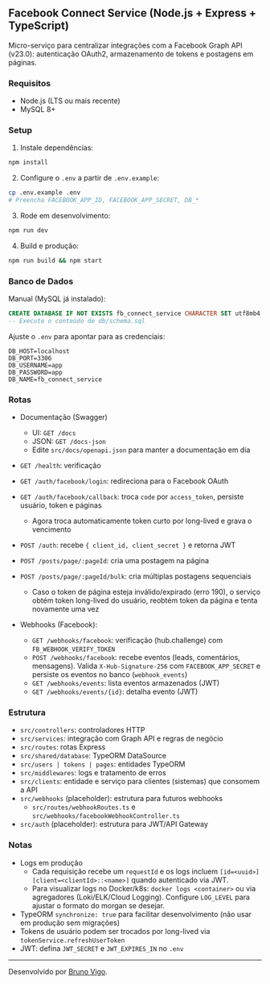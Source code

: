 ## Facebook Connect Service (Node.js + Express + TypeScript)

Micro-serviço para centralizar integrações com a Facebook Graph API (v23.0): autenticação OAuth2, armazenamento de tokens e postagens em páginas.

### Requisitos
- Node.js (LTS ou mais recente)
- MySQL 8+

### Setup
1. Instale dependências:
```bash
npm install
```
2. Configure o `.env` a partir de `.env.example`:
```bash
cp .env.example .env
# Preencha FACEBOOK_APP_ID, FACEBOOK_APP_SECRET, DB_*
```
3. Rode em desenvolvimento:
```bash
npm run dev
```
4. Build e produção:
```bash
npm run build && npm start
```

### Banco de Dados
Manual (MySQL já instalado):
```sql
CREATE DATABASE IF NOT EXISTS fb_connect_service CHARACTER SET utf8mb4 COLLATE utf8mb4_unicode_ci;
-- Execute o conteúdo de db/schema.sql
```

Ajuste o `.env` para apontar para as credenciais:
```
DB_HOST=localhost
DB_PORT=3306
DB_USERNAME=app
DB_PASSWORD=app
DB_NAME=fb_connect_service
```

### Rotas
- Documentação (Swagger)
  - UI: `GET /docs`
  - JSON: `GET /docs-json`
  - Edite `src/docs/openapi.json` para manter a documentação em dia
- `GET /health`: verificação
- `GET /auth/facebook/login`: redireciona para o Facebook OAuth
- `GET /auth/facebook/callback`: troca `code` por `access_token`, persiste usuário, token e páginas
  - Agora troca automaticamente token curto por long-lived e grava o vencimento
- `POST /auth`: recebe `{ client_id, client_secret }` e retorna JWT
- `POST /posts/page/:pageId`: cria uma postagem na página
- `POST /posts/page/:pageId/bulk`: cria múltiplas postagens sequenciais
  - Caso o token de página esteja inválido/expirado (erro 190), o serviço obtém token long-lived do usuário, reobtém token da página e tenta novamente uma vez

- Webhooks (Facebook):
  - `GET /webhooks/facebook`: verificação (hub.challenge) com `FB_WEBHOOK_VERIFY_TOKEN`
  - `POST /webhooks/facebook`: recebe eventos (leads, comentários, mensagens). Valida `X-Hub-Signature-256` com `FACEBOOK_APP_SECRET` e persiste os eventos no banco (`webhook_events`)
  - `GET /webhooks/events`: lista eventos armazenados (JWT)
  - `GET /webhooks/events/{id}`: detalha evento (JWT)

### Estrutura
- `src/controllers`: controladores HTTP
- `src/services`: integração com Graph API e regras de negócio
- `src/routes`: rotas Express
- `src/shared/database`: TypeORM DataSource
- `src/users | tokens | pages`: entidades TypeORM
- `src/middlewares`: logs e tratamento de erros
- `src/clients`: entidade e serviço para clientes (sistemas) que consomem a API
- `src/webhooks` (placeholder): estrutura para futuros webhooks
  - `src/routes/webhookRoutes.ts` e `src/webhooks/facebookWebhookController.ts`
- `src/auth` (placeholder): estrutura para JWT/API Gateway

### Notas
- Logs em produção
  - Cada requisição recebe um `requestId` e os logs incluem `[id=<uuid>] [client=<clientId>::<name>]` quando autenticado via JWT.
  - Para visualizar logs no Docker/k8s: `docker logs <container>` ou via agregadores (Loki/ELK/Cloud Logging). Configure `LOG_LEVEL` para ajustar o formato do morgan se desejar.
- TypeORM `synchronize: true` para facilitar desenvolvimento (não usar em produção sem migrações)
- Tokens de usuário podem ser trocados por long-lived via `tokenService.refreshUserToken`
- JWT: defina `JWT_SECRET` e `JWT_EXPIRES_IN` no `.env`

---

Desenvolvido por [Bruno Vigo](https://www.linkedin.com/in/bruno-vigo).
